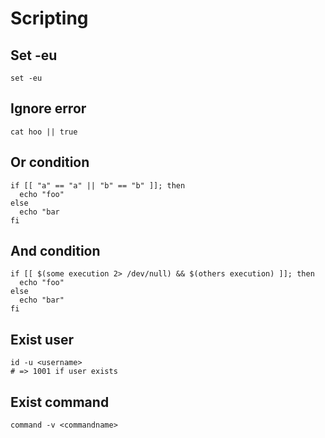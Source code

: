 # Scripting

## Set -eu

```
set -eu
```

## Ignore error

```
cat hoo || true
```

## Or condition

```
if [[ "a" == "a" || "b" == "b" ]]; then
  echo "foo"
else
  echo "bar
fi
```

## And condition

```
if [[ $(some execution 2> /dev/null) && $(others execution) ]]; then
  echo "foo"
else
  echo "bar"
fi
```

## Exist user

```
id -u <username>
# => 1001 if user exists
```

## Exist command

```
command -v <commandname>
```
